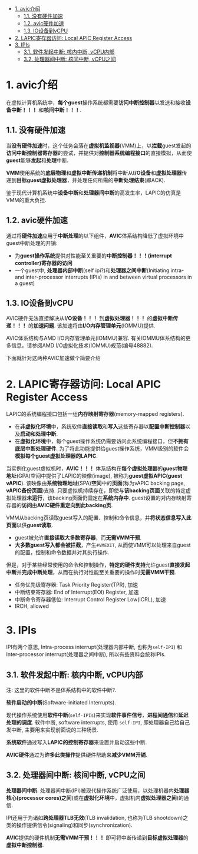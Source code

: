 
<!-- @import "[TOC]" {cmd="toc" depthFrom=1 depthTo=6 orderedList=false} -->

<!-- code_chunk_output -->

- [1. avic介绍](#1-avic介绍)
  - [1.1. 没有硬件加速](#11-没有硬件加速)
  - [1.2. avic硬件加速](#12-avic硬件加速)
  - [1.3. IO设备到vCPU](#13-io设备到vcpu)
- [2. LAPIC寄存器访问: Local APIC Register Access](#2-lapic寄存器访问-local-apic-register-access)
- [3. IPIs](#3-ipis)
  - [3.1. 软件发起中断: 核内中断, vCPU内部](#31-软件发起中断-核内中断-vcpu内部)
  - [3.2. 处理器间中断: 核间中断, vCPU之间](#32-处理器间中断-核间中断-vcpu之间)

<!-- /code_chunk_output -->

# 1. avic介绍

在虚拟计算机系统中，**每个guest**操作系统都需要**访问中断控制器**以发送和接收**设备中断！！！** 和**核间中断！！！**. 

## 1.1. 没有硬件加速

当**没有硬件加速**时，这个任务会落在**虚拟机监视器**(VMM)上，以**拦截**guest发起的**访问中断控制器寄存器**的尝试，并提供对**控制器系统编程接口**的直接模拟，从而使**guest**能够**发起**和**处理**中断. 

**VMM**使用系统的**底层物理**和**虚拟中断传递机制**将中断从**I/O设备**和**虚拟处理器**传递到**目标guest虚拟处理器**，并处理任何所需的**中断处理结束**(即ACK). 

鉴于现代计算机系统中**设备中断**和**处理器间中断**的高发生率，LAPIC的仿真是VMM的重大负担. 

## 1.2. avic硬件加速

通过将**硬件加速**应用于**中断处理**的以下组件，**AVIC**体系结构降低了虚拟环境中guest中断处理的开销: 

* 为**guest操作系统**提供对性能至关重要的**中断控制器！！！(interrupt controller)寄存器的访问**
* 一个guest中, **处理器内部中断**(self ipi?)和**处理器之间中断**(Initiating intra- and inter-processor interrupts (IPIs) in and between virtual processors in a guest)

## 1.3. IO设备到vCPU

AVIC硬件无法直接解决从**I/O设备！！！** 到**虚拟处理器！！！** 的**虚拟中断传递！！！** 的**加速问题**. 该加速将由**I/O内存管理单元**(IOMMU)提供. 

AVIC体系结构与AMD I/O内存管理单元(IOMMU)兼容. 有关IOMMU体系结构的更多信息，请参阅AMD I/O虚拟化技术(IOMMU)规范(编号48882). 

下面就针对这两种AVIC加速做个简要介绍

# 2. LAPIC寄存器访问: Local APIC Register Access

LAPIC的系统编程接口包括一组**内存映射寄存器**(memory-mapped registers). 

* 在**非虚拟化环境**中，系统软件**直接读取**和**写入**这些寄存器以**配置中断控制器**以及**启动和处理中断**.  
* 在**虚拟化环境**中，每个guest操作系统仍需要访问此系统编程接口，但**不拥有底层中断处理硬件**.  为了将此功能提供给guest操作系统，VMM级别的软件会**模拟每个guest虚拟处理器的LAPIC**. 

当实例化guest虚拟机时，**AVIC！！！** 体系结构在**每个虚拟处理器**的**guest物理地址**(GPA)空间中提供了LAPIC的映像(image), 被称为**guest虚拟APIC(guest vAPIC**). 该映像由**系统物理地址**(SPA)**空间**中的**页面**(称为vAPIC backing page, **vAPIC备份页面**)支持. 只要虚拟机持续存在，即使与**该backing页面**关联的特定虚拟处理器**未运行**，该backing页面仍固定在**系统内存中**. guest设置的对内存映射寄存器的**访问**由**AVIC硬件重定向到此backing页**. 

VMM从backing页读取guest写入的配置、控制和命令信息，并**将状态信息写入此页面**以供**guest读取**. 
* guest被允许**直接读取大多数寄存器**，而**无需VMM干预**. 
* **大多数guest写入都会被拦截**，产生`#VMEXIT`, 从而使VMM可以处理来自guest的配置，控制和命令数据并对其执行操作. 

但是，对于某些经常使用的命令和控制操作，**特定的硬件支持**允许guest**直接发起中断**并**完成中断处理**，从而在执行对性能至关重要的操作时**无需VMM干预**. 

* 任务优先级寄存器: Task Priority Register(TPR), 加速
* 中断结束寄存器: End of Interrupt(EOI) Register, 加速
* 中断命令寄存器低位: Interrupt Control Register Low(ICRL), 加速
* IRCH, allowed

# 3. IPIs

IPI有两个意思, Intra-process interrupt(处理器内部中断, 也称为`self-IPI`) 和 Inter-processor interrupt(处理器之间中断), 所以有些资料会统称IPIs.

## 3.1. 软件发起中断: 核内中断, vCPU内部

注: 这里的软件中断不是体系结构中的软件中断?.

**软件启动的中断**(Software-initiated Interrupts).  

现代操作系统使用**软件中断**(`self-IPIs`)来实现**软件事件信号**，**进程间通信**和**延迟处理的调度**. 软件中断, software interrupts, 使用 `self-IPI`, 即处理器自己给自己发中断, 主要用来实现前面说的三种场景.

**系统软件**通过写入**LAPIC的控制寄存器**来设置并启动这些中断.  

**AVIC硬件**通过为**许多此类操作**提供硬件帮助来**减少VMM开销**. 

## 3.2. 处理器间中断: 核间中断, vCPU之间

**处理器间中断**.  处理器间中断(IPI)被现代操作系统广泛使用，以处理机器内**处理器核心(processor cores)之间**(或在**虚拟化环境**中，虚拟机内**虚拟处理器之间**)的通信.  

IPI还用于为诸如**跨处理器TLB无效**(TLB invalidation, 也称为TLB shootdown)之类的操作提供信令(signaling)和同步(synchronization).  

**AVIC**提供的硬件机制**无需VMM干预！！！** 即可将中断传递到**目标虚拟处理器**的**虚拟中断控制器**. 
